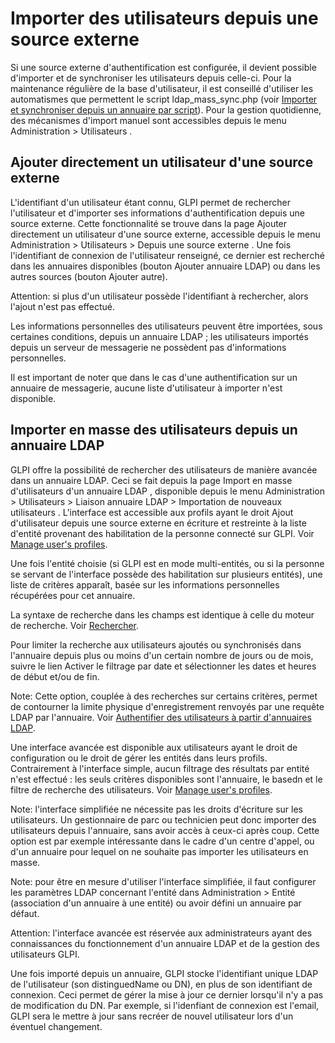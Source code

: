 Importer des utilisateurs depuis une source externe
===================================================

Si une source externe d'authentification est configurée, il devient
possible d'importer et de synchroniser les utilisateurs depuis celle-ci.
Pour la maintenance régulière de la base d'utilisateur, il est conseillé
d'utiliser les automatismes que permettent le script
ldap\_mass\_sync.php (voir [Importer et synchroniser depuis un annuaire
par
script](scripts_ldap_mass_sync.html "Un script permet l'import et la synchronisation à partir d'un annuaire.")).
Pour la gestion quotidienne, des mécanismes d'import manuel sont
accessibles depuis le menu Administration \> Utilisateurs .

Ajouter directement un utilisateur d'une source externe
-------------------------------------------------------

L'identifiant d'un utilisateur étant connu, GLPI permet de rechercher
l'utilisateur et d'importer ses informations d'authentification depuis
une source externe. Cette fonctionnalité se trouve dans la page Ajouter
directement un utilisateur d'une source externe, accessible depuis le
menu Administration \> Utilisateurs \> Depuis une source externe . Une
fois l'identifiant de connexion de l'utilisateur renseigné, ce dernier
est recherché dans les annuaires disponibles (bouton Ajouter annuaire
LDAP) ou dans les autres sources (bouton Ajouter autre).

Attention: si plus d'un utilisateur possède l'identifiant à rechercher,
alors l'ajout n'est pas effectué.

Les informations personnelles des utilisateurs peuvent être importées,
sous certaines conditions, depuis un annuaire LDAP ; les utilisateurs
importés depuis un serveur de messagerie ne possèdent pas d'informations
personnelles.

Il est important de noter que dans le cas d'une authentification sur un
annuaire de messagerie, aucune liste d'utilisateur à importer n'est
disponible.

Importer en masse des utilisateurs depuis un annuaire LDAP
----------------------------------------------------------

GLPI offre la possibilité de rechercher des utilisateurs de manière
avancée dans un annuaire LDAP. Ceci se fait depuis la page Import en
masse d'utilisateurs d'un annuaire LDAP , disponible depuis le menu
Administration \> Utilisateurs \> Liaison annuaire LDAP \> Importation
de nouveaux utilisateurs . L'interface est accessible aux profils ayant
le droit Ajout d'utilisateur depuis une source externe en écriture et
restreinte à la liste d'entité provenant des habilitation de la personne
connecté sur GLPI. Voir [Manage user's
profiles](administration_profile.html "In GLPI, profiles are managed from the menu Administration > Profiles.").

Une fois l'entité choisie (si GLPI est en mode multi-entités, ou si la
personne se servant de l'interface possède des habilitation sur
plusieurs entités), une liste de critères apparaît, basée sur les
informations personnelles récupérées pour cet annuaire.

La syntaxe de recherche dans les champs est identique à celle du moteur
de recherche. Voir
[Rechercher](navigate_search.html "Rechercher des informations dans GLPI").

Pour limiter la recherche aux utilisateurs ajoutés ou synchronisés dans
l'annuaire depuis plus ou moins d'un certain nombre de jours ou de mois,
suivre le lien Activer le filtrage par date et sélectionner les dates et
heures de début et/ou de fin.

Note: Cette option, couplée à des recherches sur certains critères,
permet de contourner la limite physique d'enregistrement renvoyés par
une requête LDAP par l'annuaire. Voir [Authentifier des utilisateurs à
partir d'annuaires
LDAP](config_auth_ldap.html "L'interface de GLPI avec les annuaires LDAP se configure depuis le menu Configuration > Authentification > Annuaire LDAP.").

Une interface avancée est disponible aux utilisateurs ayant le droit de
configuration ou le droit de gérer les entités dans leurs profils.
Contrairement à l'interface simple, aucun filtrage des résultats par
entité n'est effectué : les seuls critères disponibles sont l'annuaire,
le basedn et le filtre de recherche des utilisateurs. Voir [Manage
user's
profiles](administration_profile.html "In GLPI, profiles are managed from the menu Administration > Profiles.").

Note: l'interface simplifiée ne nécessite pas les droits d'écriture sur
les utilisateurs. Un gestionnaire de parc ou technicien peut donc
importer des utilisateurs depuis l'annuaire, sans avoir accès à ceux-ci
après coup. Cette option est par exemple intéressante dans le cadre d'un
centre d'appel, ou d'un annuaire pour lequel on ne souhaite pas importer
les utilisateurs en masse.

Note: pour être en mesure d'utiliser l'interface simplifiée, il faut
configurer les paramètres LDAP concernant l'entité dans Administration
\> Entité (association d'un annuaire à une entité) ou avoir défini un
annuaire par défaut.

Attention: l'interface avancée est réservée aux administrateurs ayant
des connaissances du fonctionnement d'un annuaire LDAP et de la gestion
des utilisateurs GLPI.

Une fois importé depuis un annuaire, GLPI stocke l'identifiant unique
LDAP de l'utilisateur (son distinguedName ou DN), en plus de son
identifiant de connexion. Ceci permet de gérer la mise à jour ce dernier
lorsqu'il n'y a pas de modification du DN. Par exemple, si l'idenfiant
de connexion est l'email, GLPI sera le mettre à jour sans recréer de
nouvel utilisateur lors d'un éventuel changement.
